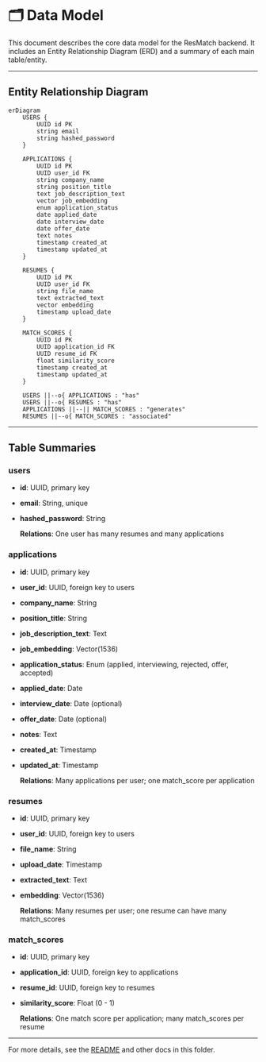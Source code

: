 # 🗂️ Data Model

This document describes the core data model for the ResMatch backend. It includes an Entity Relationship Diagram (ERD) and a summary of each main table/entity.

---

## Entity Relationship Diagram

```mermaid
erDiagram
    USERS {
        UUID id PK
        string email
        string hashed_password
    }

    APPLICATIONS {
        UUID id PK
        UUID user_id FK
        string company_name
        string position_title
        text job_description_text
        vector job_embedding
        enum application_status
        date applied_date
        date interview_date
        date offer_date
        text notes
        timestamp created_at
        timestamp updated_at
    }

    RESUMES {
        UUID id PK
        UUID user_id FK
        string file_name
        text extracted_text
        vector embedding
        timestamp upload_date
    }

    MATCH_SCORES {
        UUID id PK
        UUID application_id FK
        UUID resume_id FK
        float similarity_score
        timestamp created_at
        timestamp updated_at
    }

    USERS ||--o{ APPLICATIONS : "has"
    USERS ||--o{ RESUMES : "has"
    APPLICATIONS ||--|| MATCH_SCORES : "generates"
    RESUMES ||--o{ MATCH_SCORES : "associated"
```

---

## Table Summaries

### users

- **id**: UUID, primary key
- **email**: String, unique
- **hashed_password**: String

  **Relations**: One user has many resumes and many applications

### applications

- **id**: UUID, primary key
- **user_id**: UUID, foreign key to users
- **company_name**: String
- **position_title**: String
- **job_description_text**: Text
- **job_embedding**: Vector(1536)
- **application_status**: Enum (applied, interviewing, rejected, offer, accepted)
- **applied_date**: Date
- **interview_date**: Date (optional)
- **offer_date**: Date (optional)
- **notes**: Text
- **created_at**: Timestamp
- **updated_at**: Timestamp

  **Relations**: Many applications per user; one match_score per application

### resumes

- **id**: UUID, primary key
- **user_id**: UUID, foreign key to users
- **file_name**: String
- **upload_date**: Timestamp
- **extracted_text**: Text
- **embedding**: Vector(1536)

  **Relations**: Many resumes per user; one resume can have many match_scores

### match_scores

- **id**: UUID, primary key
- **application_id**: UUID, foreign key to applications
- **resume_id**: UUID, foreign key to resumes
- **similarity_score**: Float (0 - 1)

  **Relations**: One match score per application; many match_scores per resume

---

For more details, see the [README](../README.md) and other docs in this folder.

